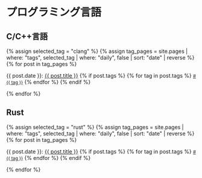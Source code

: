 # プログラミング言語

## C/C++言語

<!-- begin -->
{% assign selected_tag = "clang" %}
{% assign tag_pages = site.pages | where: "tags", selected_tag | where: "daily", false | sort: "date" | reverse %}
{% for post in tag_pages %}
<p class="post-header">
  {{ post.date }}: <a href="{{ post.url | relative_url }}" class="post-title">{{ post.title }}</a>
  {% if post.tags %}
    {% for tag in post.tags %}
      <a href="{{ 'tag/' | append: tag | url_encode | relative_url }}" class="post-tag"><small><span>#{{ tag }}</span></small></a>
    {% endfor %}
  {% endif %} <!-- post.tags -->
</p>
{% endfor %}
<!-- end -->

## Rust

<!-- begin -->
{% assign selected_tag = "rust" %}
{% assign tag_pages = site.pages | where: "tags", selected_tag | where: "daily", false | sort: "date" | reverse %}
{% for post in tag_pages %}
<p class="post-header">
  {{ post.date }}: <a href="{{ post.url | relative_url }}" class="post-title">{{ post.title }}</a>
  {% if post.tags %}
    {% for tag in post.tags %}
      <a href="{{ 'tag/' | append: tag | url_encode | relative_url }}" class="post-tag"><small><span>#{{ tag }}</span></small></a>
    {% endfor %}
  {% endif %} <!-- post.tags -->
</p>
{% endfor %}
<!-- end -->
